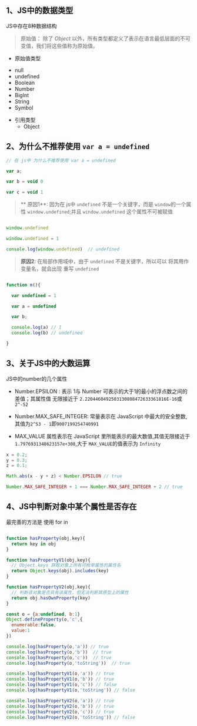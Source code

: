 ## 1、JS中的数据类型

JS中存在8种数据结构

> 原始值： 除了 *Object* 以外，所有类型都定义了表示在语言最低层面的不可变值，我们将这些值称为原始值。

 - 原始值类型
  + null
  + undefined
  + Boolean
  + Number
  + BigInt
  + String
  + Symbol

- 引用类型
  + Object

## 2、为什么不推荐使用 `var a = undefined`

```js
// 在 js中 为什么不推荐使用 var a = undefined

var a;

var b = void 0

var c = void 1


```

>  ** 原因1**: 因为在 js中 `undefined` 不是一个关键字，而是 `window`的一个属性 `window.undefined`;并且 `window.undefined` 这个属性不可被赋值

```js

window.undefined

window.undefined = 1

console.log(window.undefined)  // undefined

```

>  **原因2**: 在局部作用域中，由于  `undefined` 不是关键字，所以可以 将其用作 变量名，就会出现 重写 `undefined`

```js

function m(){

  var undefined = 1

  var a = undefined

  var b;

  console.log(a) // 1
  console.log(b) // undefined

}

```

## 3、关于JS中的大数运算

JS中的number的几个属性

- Number.EPSILON : 表示 1与 Number 可表示的大于1的最小的浮点数之间的差值；其属性值 无限接近于 `2.2204460492503130808472633361816E-16`或`2^-52`

- Number.MAX_SAFE_INTEGER: 常量表示在 JavaScript 中最大的安全整数,其值为`2^53 - 1`即`9007199254740991`

- MAX_VALUE 属性表示在 JavaScript 里所能表示的最大数值,其值无限接近于`1.7976931348623157e+308`,大于 `MAX_VALUE`的值表示为 `Infinity`




```js
x = 0.2;
y = 0.3;
z = 0.1;

Math.abs(x - y + z) < Number.EPSILON // true

Number.MAX_SAFE_INTEGER + 1 === Number.MAX_SAFE_INTEGER + 2 // true
```

## 4、JS中判断对象中某个属性是否存在

最完善的方法是 使用 for in

```js

function hasProperty(obj,key){
  return key in obj
}

function hasPropertyV1(obj,key){
  // Object.keys 获取对象上所有可枚举属性的属性名
  return Object.keys(obj).includes(key)
}

function hasPropertyV2(obj,key){
  // 判断该对象是否具有该属性，但无法判断其原型上的属性
  return obj.hasOwnProperty(key)
}

const o = {a:undefined, b:1}
Object.defineProperty(o,'c',{
  enumerable:false,
  value:1
})

console.log(hasProperty(o,'a')) // true
console.log(hasProperty(o,'b'))  // true
console.log(hasProperty(o,'c'))  // true
console.log(hasProperty(o,'toString'))  // true

console.log(hasPropertyV1(o,'a')) // true
console.log(hasPropertyV1(o,'b')) // true
console.log(hasPropertyV1(o,'c')) // false
console.log(hasPropertyV1(o,'toString')) // false

console.log(hasPropertyV2(o,'a')) // true
console.log(hasPropertyV2(o,'b')) // true
console.log(hasPropertyV2(o,'c')) // true
console.log(hasPropertyV2(o,'toString')) // false

```



 <Vssue title="Vssue Demo" />

